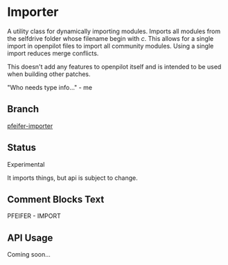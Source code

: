 # Importer
A utility class for dynamically importing modules. Imports all modules from the selfdrive folder whose filename begin with _c_. This allows for a single import in openpilot files to import all community modules. Using a single import reduces merge conflicts.

This doesn't add any features to openpilot itself and is intended to be used when building other patches.

"Who needs type info..." - me


## Branch
[pfeifer-importer](https://github.com/pfeiferj/openpilot/tree/pfeifer-importer)

## Status
Experimental

It imports things, but api is subject to change.

## Comment Blocks Text
PFEIFER - IMPORT

## API Usage
Coming soon...
